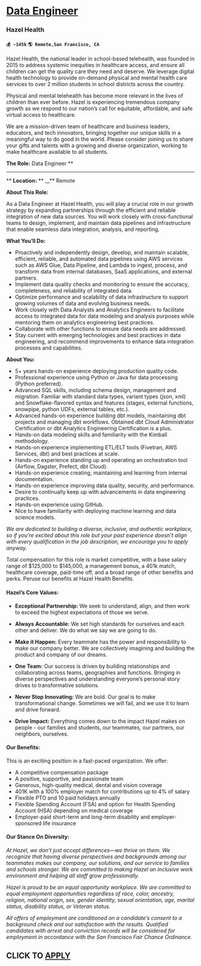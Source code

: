 # [Data Engineer](https://www.remotewlb.com/apply/data-engineer-64634)  
### Hazel Health  
#### `💰 ~145k` `🌎 Remote,San Francisco, CA`  

Hazel Health, the national leader in school-based telehealth, was founded in 2015 to address systemic inequities in healthcare access, and ensure all children can get the quality care they need and deserve. We leverage digital health technology to provide on-demand physical and mental health care services to over 2 million students in school districts across the country.

Physical and mental telehealth has become more relevant in the lives of children than ever before. Hazel is experiencing tremendous company growth as we respond to our nation’s call for equitable, affordable, and safe virtual access to healthcare.

We are a mission-driven team of healthcare and business leaders, educators, and tech innovators, bringing together our unique skills in a meaningful way to do good in the world. Please consider joining us to share your gifts and talents with a growing and diverse organization, working to make healthcare available to all students.

 **The Role:** Data Engineer **  
** **  
** **Location:** ** __** Remote

 **About This Role:**

As a Data Engineer at Hazel Health, you will play a crucial role in our growth strategy by expanding partnerships through the efficient and reliable integration of new data sources. You will work closely with cross-functional teams to design, implement, and maintain data pipelines and infrastructure that enable seamless data integration, analysis, and reporting.

 **What You’ll Do:**

  * Proactively and independently design, develop, and maintain scalable, efficient, reliable, and automated data pipelines using AWS services such as AWS Glue, Data Pipeline, and Lambda to ingest, process, and transform data from internal databases, SaaS applications, and external partners.
  * Implement data quality checks and monitoring to ensure the accuracy, completeness, and reliability of integrated data.
  * Optimize performance and scalability of data infrastructure to support growing volumes of data and evolving business needs.
  * Work closely with Data Analysts and Analytics Engineers to facilitate access to integrated data for data modeling and analysis purposes while mentoring them on analytics engineering best practices.
  * Collaborate with other functions to ensure data needs are addressed.
  * Stay current with emerging technologies and best practices in data engineering, and recommend improvements to enhance data integration processes and capabilities.

 **About You:**

  * 5+ years hands-on experience deploying production quality code.
  * Professional experience using Python or Java for data processing (Python preferred).
  * Advanced SQL skills, including schema design, management and migration. Familiar with standard data types, variant types (json, xml) and Snowflake-flavored syntax and features (stages, external functions, snowpipe, python UDFs, external tables, etc.).
  * Advanced hands-on experience building dbt models, maintaining dbt projects and managing dbt workflows. Obtained dbt Cloud Administrator Certification or dbt Analytics Engineering Certification is a plus.
  * Hands-on data modeling skills and familiarity with the Kimball methodology.
  * Hands-on experience implementing ETL/ELT tools (Fivetran, AWS Services, dbt) and best practices at scale.
  * Hands-on experience standing up and operating an orchestration tool (Airflow, Dagster, Prefect, dbt Cloud).
  * Hands-on experience creating, maintaining and learning from internal documentation. 
  * Hands-on experience improving data quality, security, and performance.
  * Desire to continually keep up with advancements in data engineering practices.
  * Hands-on experience using GitHub.
  * Nice to have familiarity with deploying machine learning and data science models.

 _We are dedicated to building a diverse, inclusive, and authentic workplace, so if you’re excited about this role but your past experience doesn’t align with every qualification in the job description, we encourage you to apply anyway._

Total compensation for this role is market competitive, with a base salary range of $125,000 to $145,000, a management bonus, a 401k match, healthcare coverage, paid-time off, and a broad range of other benefits and perks. Peruse our benefits at Hazel Health Benefits.

####  **Hazel’s Core Values:**

  *  **Exceptional Partnership:** We seek to understand, align, and then work to exceed the highest expectations of those we serve.

  *  **Always Accountable:** We set high standards for ourselves and each other and deliver. We do what we say we are going to do.

  *  **Make it Happen:** Every teammate has the power and responsibility to make our company better. We are collectively imagining and building the product and company of our dreams.

  *  **One Team:** Our success is driven by building relationships and collaborating across teams, geographies and functions. Bringing in diverse perspectives and understanding everyone’s personal story drives to transformative solutions.

  *  **Never Stop Innovating:** We are bold. Our goal is to make transformational change. Sometimes we will fail, and we use it to learn and drive forward.

  *  **Drive Impact:** Everything comes down to the impact Hazel makes on people - our families and students, our teammates, our partners, our neighbors, ourselves.

####  **Our Benefits:**

This is an exciting position in a fast-paced organization. We offer:

  * A competitive compensation package
  * A positive, supportive, and passionate team
  * Generous, high-quality medical, dental and vision coverage 
  * 401K with a 100% employer match for contributions up to 4% of salary
  * Flexible PTO and 10 paid holidays annually
  * Flexible Spending Account (FSA) and option for Health Spending Account (HSA) depending on medical coverage
  * Employer-paid short-term and long-term disability and employer-sponsored life insurance

####  **Our Stance On Diversity:**

 _At Hazel, we don’t just accept differences—we thrive on them. We recognize that having diverse perspectives and backgrounds among our teammates makes our company, our solutions, and our service to families and schools stronger. We are committed to making Hazel an inclusive work environment and helping all staff grow professionally._

 _Hazel is proud to be an equal opportunity workplace. We are committed to equal employment opportunities regardless of race, color, ancestry, religion, national origin, sex, gender identity, sexual orientation, age, marital status, disability status, or Veteran status._

 _All offers of employment are conditioned on a candidate’s consent to a background check and our satisfaction with the results. Qualified candidates with arrest and conviction records will be considered for employment in accordance with the San Francisco Fair Chance Ordinance._

  
## CLICK TO [APPLY](https://www.remotewlb.com/apply/data-engineer-64634)

